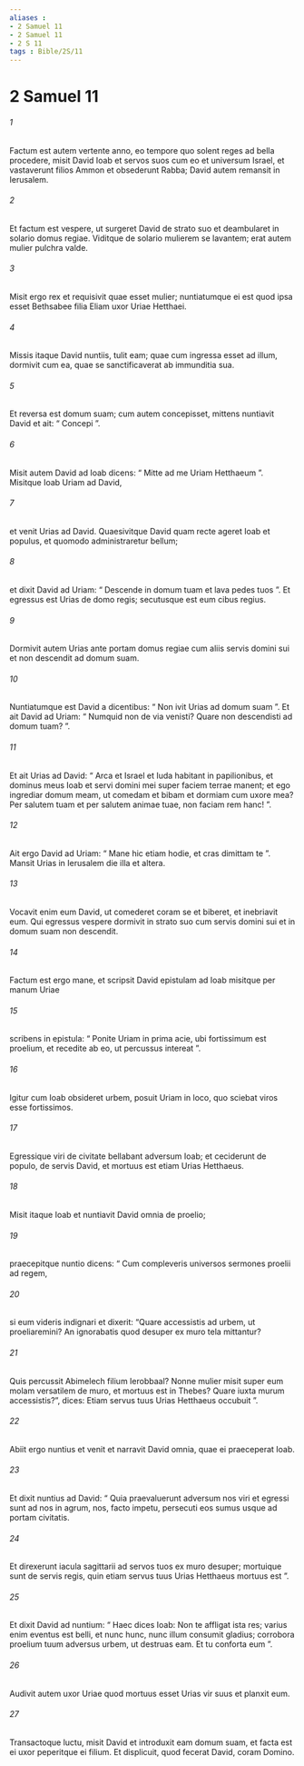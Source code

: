 ```yaml
---
aliases : 
- 2 Samuel 11
- 2 Samuel 11
- 2 S 11
tags : Bible/2S/11
---
```


# 2 Samuel 11

###### 1
Factum est autem vertente anno, eo tempore quo solent reges ad bella procedere, misit David Ioab et servos suos cum eo et universum Israel, et vastaverunt filios Ammon et obsederunt Rabba; David autem remansit in Ierusalem.
###### 2
Et factum est vespere, ut surgeret David de strato suo et deambularet in solario domus regiae. Viditque de solario mulierem se lavantem; erat autem mulier pulchra valde. 
###### 3
Misit ergo rex et requisivit quae esset mulier; nuntiatumque ei est quod ipsa esset Bethsabee filia Eliam uxor Uriae Hetthaei. 
###### 4
Missis itaque David nuntiis, tulit eam; quae cum ingressa esset ad illum, dormivit cum ea, quae se sanctificaverat ab immunditia sua. 
###### 5
Et reversa est domum suam; cum autem concepisset, mittens nuntiavit David et ait: “ Concepi ”.
###### 6
Misit autem David ad Ioab dicens: “ Mitte ad me Uriam Hetthaeum ”. Misitque Ioab Uriam ad David, 
###### 7
et venit Urias ad David. Quaesivitque David quam recte ageret Ioab et populus, et quomodo administraretur bellum; 
###### 8
et dixit David ad Uriam: “ Descende in domum tuam et lava pedes tuos ”. Et egressus est Urias de domo regis; secutusque est eum cibus regius. 
###### 9
Dormivit autem Urias ante portam domus regiae cum aliis servis domini sui et non descendit ad domum suam.
###### 10
Nuntiatumque est David a dicentibus: “ Non ivit Urias ad domum suam ”. Et ait David ad Uriam: “ Numquid non de via venisti? Quare non descendisti ad domum tuam? ”. 
###### 11
Et ait Urias ad David: “ Arca et Israel et Iuda habitant in papilionibus, et dominus meus Ioab et servi domini mei super faciem terrae manent; et ego ingrediar domum meam, ut comedam et bibam et dormiam cum uxore mea? Per salutem tuam et per salutem animae tuae, non faciam rem hanc! ”. 
###### 12
Ait ergo David ad Uriam: “ Mane hic etiam hodie, et cras dimittam te ”. Mansit Urias in Ierusalem die illa et altera. 
###### 13
Vocavit enim eum David, ut comederet coram se et biberet, et inebriavit eum. Qui egressus vespere dormivit in strato suo cum servis domini sui et in domum suam non descendit.
###### 14
Factum est ergo mane, et scripsit David epistulam ad Ioab misitque per manum Uriae 
###### 15
scribens in epistula: “ Ponite Uriam in prima acie, ubi fortissimum est proelium, et recedite ab eo, ut percussus intereat ”. 
###### 16
Igitur cum Ioab obsideret urbem, posuit Uriam in loco, quo sciebat viros esse fortissimos. 
###### 17
Egressique viri de civitate bellabant adversum Ioab; et ceciderunt de populo, de servis David, et mortuus est etiam Urias Hetthaeus.
###### 18
Misit itaque Ioab et nuntiavit David omnia de proelio; 
###### 19
praecepitque nuntio dicens: “ Cum compleveris universos sermones proelii ad regem, 
###### 20
si eum videris indignari et dixerit: “Quare accessistis ad urbem, ut proeliaremini? An ignorabatis quod desuper ex muro tela mittantur? 
###### 21
Quis percussit Abimelech filium Ierobbaal? Nonne mulier misit super eum molam versatilem de muro, et mortuus est in Thebes? Quare iuxta murum accessistis?”, dices: Etiam servus tuus Urias Hetthaeus occubuit ”.
###### 22
Abiit ergo nuntius et venit et narravit David omnia, quae ei praeceperat Ioab. 
###### 23
Et dixit nuntius ad David: “ Quia praevaluerunt adversum nos viri et egressi sunt ad nos in agrum, nos, facto impetu, persecuti eos sumus usque ad portam civitatis. 
###### 24
Et direxerunt iacula sagittarii ad servos tuos ex muro desuper; mortuique sunt de servis regis, quin etiam servus tuus Urias Hetthaeus mortuus est ”. 
###### 25
Et dixit David ad nuntium: “ Haec dices Ioab: Non te affligat ista res; varius enim eventus est belli, et nunc hunc, nunc illum consumit gladius; corrobora proelium tuum adversus urbem, ut destruas eam. Et tu conforta eum ”.
###### 26
Audivit autem uxor Uriae quod mortuus esset Urias vir suus et planxit eum. 
###### 27
Transactoque luctu, misit David et introduxit eam domum suam, et facta est ei uxor peperitque ei filium. Et displicuit, quod fecerat David, coram Domino.
